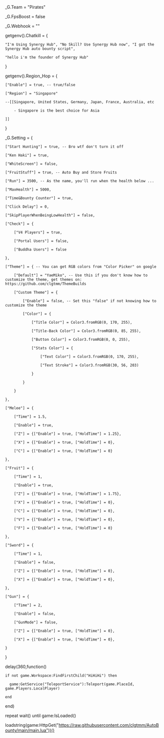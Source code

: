 _G.Team = "Pirates"

_G.FpsBoost = false

_G.Webhook = ""



getgenv().Chatkill = {

    "I'm Using Synergy Hub", "No Skill? Use Synergy Hub now", "I got the Synergy Hub auto bounty script",

    "hello i'm the founder of Synergy Hub"

}

getgenv().Region_Hop = {

    ["Enable"] = true, -- true/false

    ["Region"] = "Singapore"

    --[[Singapore, United States, Germany, Japan, France, Australia, etc

        - Singapore is the best choice for Asia

    ]]

}

_G.Setting = {

    ["Start Hunting"] = true, -- Bro wtf don't turn it off

    ["Ken Haki"] = true,

    ["WhiteScreen"] = false,

    ["FruitStuff"] = true, -- Auto Buy and Store Fruits

    ["Run"] = 3500, -- As the name, you'll run when the health below ...

    ["MaxHealth"] = 5000,

    ["Time&Bounty Counter"] = true,

    ["Click Delay"] = 0,

    ["SkipPlayerWhenBeingLowHealth"] = false,

    ["Check"] = {

        ["V4 Players"] = true,

        ["Portal Users"] = false,

        ["Buddha Users"] = false

    },

    ["Theme"] = { -- You can get RGB colors from "Color Picker" on google

        ["Default"] = "YaeMiko", -- Use this if you don't know how to customize the theme, get themes on: https://github.com/clgtmm/ThemeBuilds

        ["Custom Theme"] = {

            ["Enable"] = false, -- Set this "false" if not knowing how to customize the theme

            ["Color"] = {

                ["Title Color"] = Color3.fromRGB(0, 170, 255),

                ["Title-Back Color"] = Color3.fromRGB(0, 85, 255),

                ["Button Color"] = Color3.fromRGB(0, 0, 255),

                ["Stats Color"] = {

                    ["Text Color"] = Color3.fromRGB(0, 170, 255),

                    ["Text Stroke"] = Color3.fromRGB(30, 56, 203)

                }

            }

        }

    },

    ["Melee"] = {

        ["Time"] = 1.5,

        ["Enable"] = true,

        ["Z"] = {["Enable"] = true, ["HoldTime"] = 1.25},

        ["X"] = {["Enable"] = true, ["HoldTime"] = 0},

        ["C"] = {["Enable"] = true, ["HoldTime"] = 0}

    },

    ["Fruit"] = {

        ["Time"] = 1,

        ["Enable"] = true,

        ["Z"] = {["Enable"] = true, ["HoldTime"] = 1.75},

        ["X"] = {["Enable"] = true, ["HoldTime"] = 0},

        ["C"] = {["Enable"] = true, ["HoldTime"] = 0},

        ["V"] = {["Enable"] = true, ["HoldTime"] = 0},

        ["F"] = {["Enable"] = true, ["HoldTime"] = 0}

    },

    ["Sword"] = {

        ["Time"] = 1,

        ["Enable"] = false,

        ["Z"] = {["Enable"] = true, ["HoldTime"] = 0},

        ["X"] = {["Enable"] = true, ["HoldTime"] = 0},

    },

    ["Gun"] = {

        ["Time"] = 2,

        ["Enable"] = false,

        ["GunMode"] = false,

        ["Z"] = {["Enable"] = true, ["HoldTime"] = 0},

        ["X"] = {["Enable"] = true, ["HoldTime"] = 0},

    }

}

delay(360,function()

    if not game.Workspace:FindFirstChild("HiHiHi") then

      game:GetService("TeleportService"):Teleport(game.PlaceId, game.Players.LocalPlayer)

    end

end)

repeat wait() until game:IsLoaded()

loadstring(game:HttpGet("https://raw.githubusercontent.com/clgtmm/AutoBounty/main/main.lua"))()
